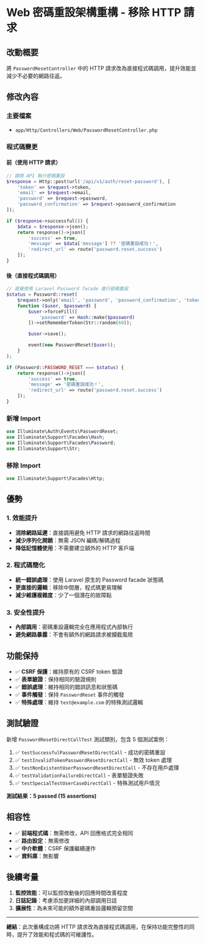 # Web 密碼重設架構重構 - 移除 HTTP 請求

## 改動概要

將 `PasswordResetController` 中的 HTTP 請求改為直接程式碼調用，提升效能並減少不必要的網路往返。

## 修改內容

### 主要檔案

- `app/Http/Controllers/Web/PasswordResetController.php`

### 程式碼變更

#### 前（使用 HTTP 請求）

```php
// 調用 API 執行密碼重設
$response = Http::post(url('/api/v1/auth/reset-password'), [
    'token' => $request->token,
    'email' => $request->email,
    'password' => $request->password,
    'password_confirmation' => $request->password_confirmation
]);

if ($response->successful()) {
    $data = $response->json();
    return response()->json([
        'success' => true,
        'message' => $data['message'] ?? '密碼重設成功！',
        'redirect_url' => route('password.reset.success')
    ]);
}
```

#### 後（直接程式碼調用）

```php
// 直接使用 Laravel Password facade 進行密碼重設
$status = Password::reset(
    $request->only('email', 'password', 'password_confirmation', 'token'),
    function ($user, $password) {
        $user->forceFill([
            'password' => Hash::make($password)
        ])->setRememberToken(Str::random(60));

        $user->save();

        event(new PasswordReset($user));
    }
);

if (Password::PASSWORD_RESET === $status) {
    return response()->json([
        'success' => true,
        'message' => '密碼重設成功！',
        'redirect_url' => route('password.reset.success')
    ]);
}
```

### 新增 Import

```php
use Illuminate\Auth\Events\PasswordReset;
use Illuminate\Support\Facades\Hash;
use Illuminate\Support\Facades\Password;
use Illuminate\Support\Str;
```

### 移除 Import

```php
use Illuminate\Support\Facades\Http;
```

## 優勢

### 1. 效能提升

- **消除網路延遲**：直接調用避免 HTTP 請求的網路往返時間
- **減少序列化開銷**：無需 JSON 編碼/解碼過程
- **降低記憶體使用**：不需要建立額外的 HTTP 客戶端

### 2. 程式碼簡化

- **統一錯誤處理**：使用 Laravel 原生的 Password facade 狀態碼
- **更直接的邏輯**：移除中間層，程式碼更易理解
- **減少維護複雜度**：少了一個潛在的故障點

### 3. 安全性提升

- **內部調用**：密碼重設邏輯完全在應用程式內部執行
- **避免網路暴露**：不會有額外的網路請求被攔截風險

## 功能保持

- ✅ **CSRF 保護**：維持原有的 CSRF token 驗證
- ✅ **表單驗證**：保持相同的驗證規則
- ✅ **錯誤處理**：維持相同的錯誤訊息和狀態碼
- ✅ **事件觸發**：保持 `PasswordReset` 事件的觸發
- ✅ **特殊處理**：維持 `test@example.com` 的特殊測試邏輯

## 測試驗證

新增 `PasswordResetDirectCallTest` 測試類別，包含 5 個測試案例：

1. ✅ `testSuccessfulPasswordResetDirectCall` - 成功的密碼重設
2. ✅ `testInvalidTokenPasswordResetDirectCall` - 無效 token 處理
3. ✅ `testNonExistentUserPasswordResetDirectCall` - 不存在用戶處理
4. ✅ `testValidationFailureDirectCall` - 表單驗證失敗
5. ✅ `testSpecialTestUserCaseDirectCall` - 特殊測試用戶情況

**測試結果：5 passed (15 assertions)**

## 相容性

- ✅ **前端程式碼**：無需修改，API 回應格式完全相同
- ✅ **路由設定**：無需修改
- ✅ **中介軟體**：CSRF 保護繼續運作
- ✅ **資料庫**：無影響

## 後續考量

1. **監控效能**：可以監控改動後的回應時間改善程度
2. **日誌記錄**：考慮添加更詳細的內部調用日誌
3. **擴展性**：為未來可能的額外密碼重設邏輯預留空間

---

**總結**：此次重構成功將 HTTP 請求改為直接程式碼調用，在保持功能完整性的同時，提升了效能和程式碼的可維護性。
